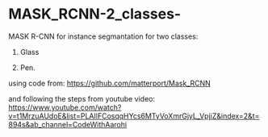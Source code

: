 # MASK_RCNN-2_classes-





MASK R-CNN for instance segmantation for two classes:

  1) Glass
   
  2) Pen.

using code from: https://github.com/matterport/Mask_RCNN 

and following the steps from youtube video: https://www.youtube.com/watch?v=t1MrzuAUdoE&list=PLAIlFCosqqHYcs6MTyVoXmrGjyL_VpjiZ&index=2&t=894s&ab_channel=CodeWithAarohi
